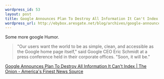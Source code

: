 ```yaml
--- 
wordpress_id: 53
layout: post
title: Google Announces Plan To Destroy All Information It Can't Index | The Onion - America's Finest News Source
wordpress_url: http://ebybox.aresgate.net/blog/archives/google-announces-plan-to-destroy-all-information-it-cant-index-the-onion-americas-finest-news-source/
---
```

Some more google Humor.

<blockquote>"Our users want the world to be as simple, clean, and accessible as the Google home page itself," said Google CEO Eric Schmidt at a press conference held in their corporate offices. "Soon, it will be."</blockquote>

<a href="http://www.theonion.com/content/node/40076">Google Announces Plan To Destroy All Information It Can't Index | The Onion - America's Finest News Source</a>
